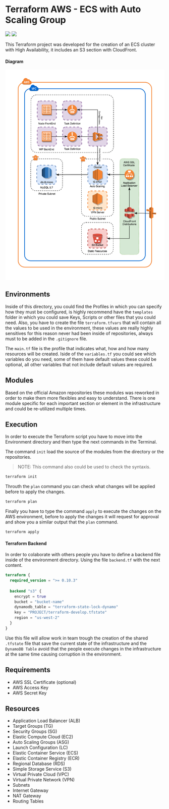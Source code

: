 # Terraform AWS - ECS with Auto Scaling Group
![](https://img.shields.io/badge/Terraform-0.10.3-brightgreen.svg) ![](https://img.shields.io/badge/Version-1.0.5-blue.svg)

This Terraform project was developed for the creation of an ECS cluster with High Availability, it includes an S3 section with CloudFront.

#### Diagram
![Terraform Environment](img/aws-diagram.png)

## Environments
Inside of this directory, you could find the Profiles in which you can specify how they must be configured, is highly recommend have the `templates` folder in which you could save Keys, Scripts or other files that you could need. Also, you have to create the file `terraform.tfvars` that will contain all the values to be used in the environment, these values are really highly sensitives for this reason never had been inside of repositories, always must to be added in the `.gitignore` file.

The `main.tf` file is the profile that indicates what, how and how many resources will be created. Iside of the `variables.tf` you could see which variables do you need, some of them have default values these could be optional, all other variables that not include default values are required.

## Modules
Based on the official Amazon repositories these modules was reworked in order to make them more flexibles and easy to understand. There is one module specific for each important section or element in the infrastructure and could be re-utilized multiple times.

## Execution
In order to execute the Terraform script you have to move into the Environment directory and then type the next commands in the Terminal.

The command `init` load the source of the modules from the directory or the repositories.
> NOTE: This command also could be used to check the syntaxis.

```bash
terraform init
```
Throuth the `plan` command you can check what changes will be applied before to apply the changes.
```bash
terraform plan
```
Finally you have to type the command `apply` to execute the changes on the AWS environment, before to apply the changes it will request for approval and show you a similar output that the `plan` command.
```bash
terraform apply
```
#### Terraform Backend
In order to colaborate with others people you have to define a backend file inside of the environment directory. Using the file `backend.tf` with the next content.

```terraform
terraform {
  required_version = ">= 0.10.3"

  backend "s3" {
    encrypt = true
    bucket = "bucket-name"
    dynamodb_table = "terraform-state-lock-dynamo"
    key = "PROJECT/terraform-develop.tfstate"
    region = "us-west-2"
  }
}
```
Use this file will allow work in team trough the creation of the shared `.tfstate` file that save the current state of the infrastructure and the `DynamoDB Table` avoid that the people execute changes in the infrastructure at the same time causing corruption in the environment.

## Requirements

   - AWS SSL Certificate (optional)
   - AWS Access Key
   - AWS Secret Key

## Resources
   - Application Load Balancer (ALB)
   - Target Groups (TG)
   - Security Groups (SG)
   - Elastic Compute Cloud (EC2)
   - Auto Scaling Groups (ASG)
   - Launch Configuration (LC)
   - Elastic Container Service (ECS)
   - Elastic Container Registry (ECR)
   - Regional Database (RDS)
   - Simple Storage Service (S3)
   - Virtual Private Cloud (VPC)
   - Virtual Private Network (VPN)
   - Subnets
   - Internet Gateway
   - NAT Gateway
   - Routing Tables
